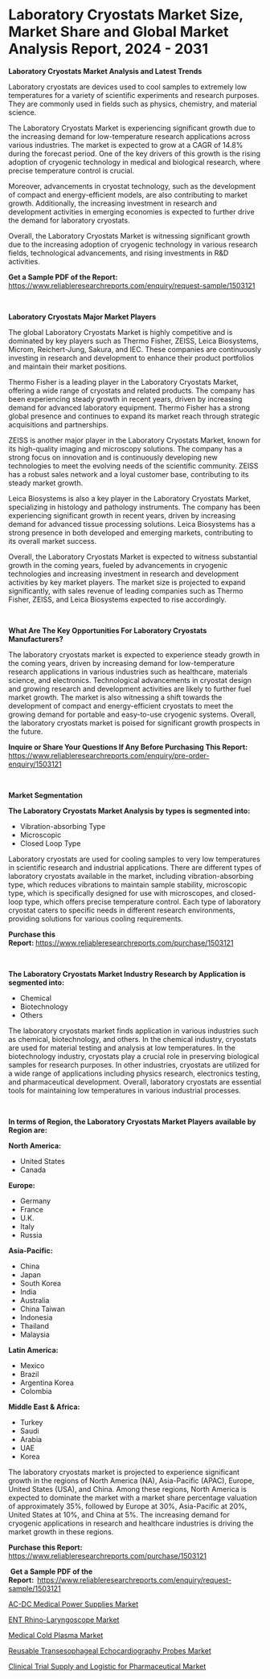 <p><h1>Laboratory Cryostats Market Size, Market Share and Global Market Analysis Report, 2024 - 2031</h1></p><p><strong>Laboratory Cryostats Market Analysis and Latest Trends</strong></p>
<p><p>Laboratory cryostats are devices used to cool samples to extremely low temperatures for a variety of scientific experiments and research purposes. They are commonly used in fields such as physics, chemistry, and material science.</p><p>The Laboratory Cryostats Market is experiencing significant growth due to the increasing demand for low-temperature research applications across various industries. The market is expected to grow at a CAGR of 14.8% during the forecast period. One of the key drivers of this growth is the rising adoption of cryogenic technology in medical and biological research, where precise temperature control is crucial.</p><p>Moreover, advancements in cryostat technology, such as the development of compact and energy-efficient models, are also contributing to market growth. Additionally, the increasing investment in research and development activities in emerging economies is expected to further drive the demand for laboratory cryostats.</p><p>Overall, the Laboratory Cryostats Market is witnessing significant growth due to the increasing adoption of cryogenic technology in various research fields, technological advancements, and rising investments in R&D activities.</p></p>
<p><strong>Get a Sample PDF of the Report:&nbsp;</strong> <a href="https://www.reliableresearchreports.com/enquiry/request-sample/1503121">https://www.reliableresearchreports.com/enquiry/request-sample/1503121</a></p>
<p>&nbsp;</p>
<p><strong>Laboratory Cryostats Major Market Players</strong></p>
<p><p>The global Laboratory Cryostats Market is highly competitive and is dominated by key players such as Thermo Fisher, ZEISS, Leica Biosystems, Microm, Reichert-Jung, Sakura, and IEC. These companies are continuously investing in research and development to enhance their product portfolios and maintain their market positions.</p><p>Thermo Fisher is a leading player in the Laboratory Cryostats Market, offering a wide range of cryostats and related products. The company has been experiencing steady growth in recent years, driven by increasing demand for advanced laboratory equipment. Thermo Fisher has a strong global presence and continues to expand its market reach through strategic acquisitions and partnerships.</p><p>ZEISS is another major player in the Laboratory Cryostats Market, known for its high-quality imaging and microscopy solutions. The company has a strong focus on innovation and is continuously developing new technologies to meet the evolving needs of the scientific community. ZEISS has a robust sales network and a loyal customer base, contributing to its steady market growth.</p><p>Leica Biosystems is also a key player in the Laboratory Cryostats Market, specializing in histology and pathology instruments. The company has been experiencing significant growth in recent years, driven by increasing demand for advanced tissue processing solutions. Leica Biosystems has a strong presence in both developed and emerging markets, contributing to its overall market success.</p><p>Overall, the Laboratory Cryostats Market is expected to witness substantial growth in the coming years, fueled by advancements in cryogenic technologies and increasing investment in research and development activities by key market players. The market size is projected to expand significantly, with sales revenue of leading companies such as Thermo Fisher, ZEISS, and Leica Biosystems expected to rise accordingly.</p></p>
<p>&nbsp;</p>
<p><strong>What Are The Key Opportunities For Laboratory Cryostats Manufacturers?</strong></p>
<p><p>The laboratory cryostats market is expected to experience steady growth in the coming years, driven by increasing demand for low-temperature research applications in various industries such as healthcare, materials science, and electronics. Technological advancements in cryostat design and growing research and development activities are likely to further fuel market growth. The market is also witnessing a shift towards the development of compact and energy-efficient cryostats to meet the growing demand for portable and easy-to-use cryogenic systems. Overall, the laboratory cryostats market is poised for significant growth prospects in the future.</p></p>
<p><strong>Inquire or Share Your Questions If Any Before Purchasing This Report:</strong> <a href="https://www.reliableresearchreports.com/enquiry/pre-order-enquiry/1503121">https://www.reliableresearchreports.com/enquiry/pre-order-enquiry/1503121</a></p>
<p>&nbsp;</p>
<p><strong>Market Segmentation</strong></p>
<p><strong>The Laboratory Cryostats Market Analysis by types is segmented into:</strong></p>
<p><ul><li>Vibration-absorbing Type</li><li>Microscopic</li><li>Closed Loop Type</li></ul></p>
<p><p>Laboratory cryostats are used for cooling samples to very low temperatures in scientific research and industrial applications. There are different types of laboratory cryostats available in the market, including vibration-absorbing type, which reduces vibrations to maintain sample stability, microscopic type, which is specifically designed for use with microscopes, and closed-loop type, which offers precise temperature control. Each type of laboratory cryostat caters to specific needs in different research environments, providing solutions for various cooling requirements.</p></p>
<p><strong>Purchase this Report:&nbsp;</strong><a href="https://www.reliableresearchreports.com/purchase/1503121">https://www.reliableresearchreports.com/purchase/1503121</a></p>
<p>&nbsp;</p>
<p><strong>The Laboratory Cryostats Market Industry Research by Application is segmented into:</strong></p>
<p><ul><li>Chemical</li><li>Biotechnology</li><li>Others</li></ul></p>
<p><p>The laboratory cryostats market finds application in various industries such as chemical, biotechnology, and others. In the chemical industry, cryostats are used for material testing and analysis at low temperatures. In the biotechnology industry, cryostats play a crucial role in preserving biological samples for research purposes. In other industries, cryostats are utilized for a wide range of applications including physics research, electronics testing, and pharmaceutical development. Overall, laboratory cryostats are essential tools for maintaining low temperatures in various industrial processes.</p></p>
<p>&nbsp;</p>
<p><strong>In terms of Region, the Laboratory Cryostats Market Players available by Region are:</strong></p>
<p>
    <p> <strong> North America: </strong>
        <ul>
            <li>United States</li>
            <li>Canada</li>
        </ul>
        </p> 
    <p> <strong> Europe: </strong>
        <ul>
            <li>Germany</li>
            <li>France</li>
            <li>U.K.</li>
            <li>Italy</li>
            <li>Russia</li>
        </ul>
        </p> 
    <p> <strong> Asia-Pacific: </strong>
        <ul>
            <li>China</li>
            <li>Japan</li>
            <li>South Korea</li>
            <li>India</li>
            <li>Australia</li>
            <li>China Taiwan</li>
            <li>Indonesia</li>
            <li>Thailand</li>
            <li>Malaysia</li>
        </ul>
        </p> 
    <p> <strong> Latin America: </strong>
        <ul>
            <li>Mexico</li>
            <li>Brazil</li>
            <li>Argentina Korea</li>
            <li>Colombia</li>
        </ul>
        </p> 
    <p> <strong> Middle East & Africa: </strong>
        <ul>
            <li>Turkey</li>
            <li>Saudi</li>
            <li>Arabia</li>
            <li>UAE</li>
            <li>Korea</li>
        </ul>
    </p>
    </p>
<p><p>The laboratory cryostats market is projected to experience significant growth in the regions of North America (NA), Asia-Pacific (APAC), Europe, United States (USA), and China. Among these regions, North America is expected to dominate the market with a market share percentage valuation of approximately 35%, followed by Europe at 30%, Asia-Pacific at 20%, United States at 10%, and China at 5%. The increasing demand for cryogenic applications in research and healthcare industries is driving the market growth in these regions.</p></p>
<p><strong>Purchase this Report: </strong><a href="https://www.reliableresearchreports.com/purchase/1503121">https://www.reliableresearchreports.com/purchase/1503121</a></p>
<p>&nbsp;<strong>Get a Sample PDF of the Report:&nbsp;&nbsp;</strong><a href="https://www.reliableresearchreports.com/enquiry/request-sample/1503121">https://www.reliableresearchreports.com/enquiry/request-sample/1503121</a></p>
<p><strong></strong></p>
<p><p><a href="https://medium.com/p/ba6fb0f972a8/edit">AC-DC Medical Power Supplies Market</a></p><p><a href="https://medium.com/p/2962704e2085/edit">ENT Rhino-Laryngoscope Market</a></p><p><a href="https://medium.com/p/a7f1423d0b60/edit">Medical Cold Plasma Market</a></p><p><a href="https://medium.com/p/0730345b56ec/edit">Reusable Transesophageal Echocardiography Probes Market</a></p><p><a href="https://medium.com/p/03a565533041/edit">Clinical Trial Supply and Logistic for Pharmaceutical Market</a></p></p>